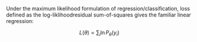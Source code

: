 Under the maximum likelihood formulation of regression/classification, loss defined as the log-liklihoodresidual sum-of-squares gives the familiar linear regression:

$$L(\theta)=\sum_i \ln P_\theta(y_i)$$
